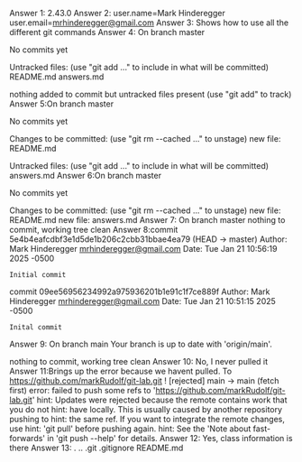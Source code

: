 Answer 1: 2.43.0
Answer 2: user.name=Mark Hinderegger
          user.email=mrhinderegger@gmail.com
Answer 3: Shows how to use all the different git commands
Answer 4: On branch master

No commits yet

Untracked files:
  (use "git add <file>..." to include in what will be committed)
        README.md
        answers.md

nothing added to commit but untracked files present (use "git add" to track)
Answer 5:On branch master

No commits yet

Changes to be committed:
  (use "git rm --cached <file>..." to unstage)
        new file:   README.md

Untracked files:
  (use "git add <file>..." to include in what will be committed)
        answers.md
Answer 6:On branch master

No commits yet

Changes to be committed:
  (use "git rm --cached <file>..." to unstage)
        new file:   README.md
        new file:   answers.md
Answer 7: On branch master
nothing to commit, working tree clean
Answer 8:commit 5e4b4eafcdbf3e1d5de1b206c2cbb31bbae4ea79 (HEAD -> master)
Author: Mark Hinderegger <mrhinderegger@gmail.com>
Date:   Tue Jan 21 10:56:19 2025 -0500

    Initial commit

commit 09ee56956234992a975936201b1e91c1f7ce889f
Author: Mark Hinderegger <mrhinderegger@gmail.com>
Date:   Tue Jan 21 10:51:15 2025 -0500

    Inital commit
Answer 9: On branch main
Your branch is up to date with 'origin/main'.

nothing to commit, working tree clean
Answer 10: No, I never pulled it
Answer 11:Brings up the error because we havent pulled. To https://github.com/markRudolf/git-lab.git
 ! [rejected]        main -> main (fetch first)
error: failed to push some refs to 'https://github.com/markRudolf/git-lab.git'
hint: Updates were rejected because the remote contains work that you do not
hint: have locally. This is usually caused by another repository pushing to
hint: the same ref. If you want to integrate the remote changes, use
hint: 'git pull' before pushing again.
hint: See the 'Note about fast-forwards' in 'git push --help' for details.
Answer 12: Yes, class information is there
Answer 13: .  ..  .git  .gitignore  README.md